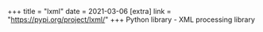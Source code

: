 +++
title = "lxml"
date = 2021-03-06
[extra]
link = "https://pypi.org/project/lxml/"
+++
Python library - XML processing library

